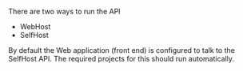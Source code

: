 There are two ways to run the API

- WebHost
- SelfHost

By default the Web application (front end) is configured to talk to the SelfHost API. The required projects for this should run automatically.